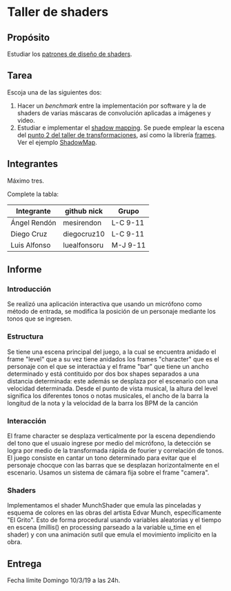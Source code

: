 # Taller de shaders

## Propósito

Estudiar los [patrones de diseño de shaders](http://visualcomputing.github.io/Shaders/#/4).

## Tarea

Escoja una de las siguientes dos:

1. Hacer un _benchmark_ entre la implementación por software y la de shaders de varias máscaras de convolución aplicadas a imágenes y video.
2. Estudiar e implementar el [shadow mapping](http://www.opengl-tutorial.org/intermediate-tutorials/tutorial-16-shadow-mapping/). Se puede emplear la escena del [punto 2 del taller de transformaciones](https://github.com/VisualComputing/Transformations_ws), así como la librería [frames](https://github.com/VisualComputing/frames). Ver el ejemplo [ShadowMap](https://github.com/VisualComputing/frames/tree/master/examples/demos/ShadowMap).

## Integrantes

Máximo tres.

Complete la tabla:

|  Integrante  | github nick |  Grupo  |
|--------------|-------------|---------|
| Ángel Rendón |mesirendon   |L-C 9-11 |
| Diego Cruz   |diegocruz10  |L-C 9-11 |
| Luis Alfonso |luealfonsoru |M-J 9-11 |

## Informe

### Introducción
Se realizó una aplicación interactiva que usando un micrófono como método de entrada, se modifica la posición de un personaje mediante los tonos que se ingresen.

### Estructura
Se tiene una escena principal del juego, a la cual se encuentra anidado el frame "level" que a su vez tiene anidados los frames "character" que es el personaje con el que se interactúa y el frame "bar" que tiene un ancho determinado y está contituido por dos box shapes separados a una distancia determinada: este además se desplaza por el escenario con una velocidad determinada. Desde el punto de vista musical, la altura del level significa los diferentes tonos o notas musicales, el ancho de la barra la longitud de la nota y la velocidad de la barra los BPM de la canción
### Interacción
El frame character se desplaza verticalmente por la escena dependiendo del tono que el usuaio ingrese por medio del micrófono, la detección se logra por medio de la transformada rápida de fourier y correlación de tonos. El juego consiste en cantar un tono determinado para evitar que el personaje chocque con las barras que se desplazan horizontalmente en el escenario. Usamos un sistema de cámara fija sobre el frame "camera". 
### Shaders
Implementamos el shader MunchShader que emula las pinceladas y esquema de colores en las obras del artista Edvar Munch, específicamente "El Grito". Esto de forma procedural usando variables aleatorias y el tiempo en escena (millis() en processing parseado a la variable u_time en el shader) y con una animación sutil que emula el movimiento implicito en la obra. 

## Entrega

Fecha límite Domingo 10/3/19 a las 24h.
